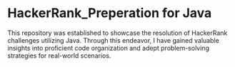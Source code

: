# HackerRank_Preperation for Java
This repository was established to showcase the resolution of HackerRank challenges utilizing Java. Through this endeavor, I have gained valuable insights into proficient code organization and adept problem-solving strategies for real-world scenarios.
